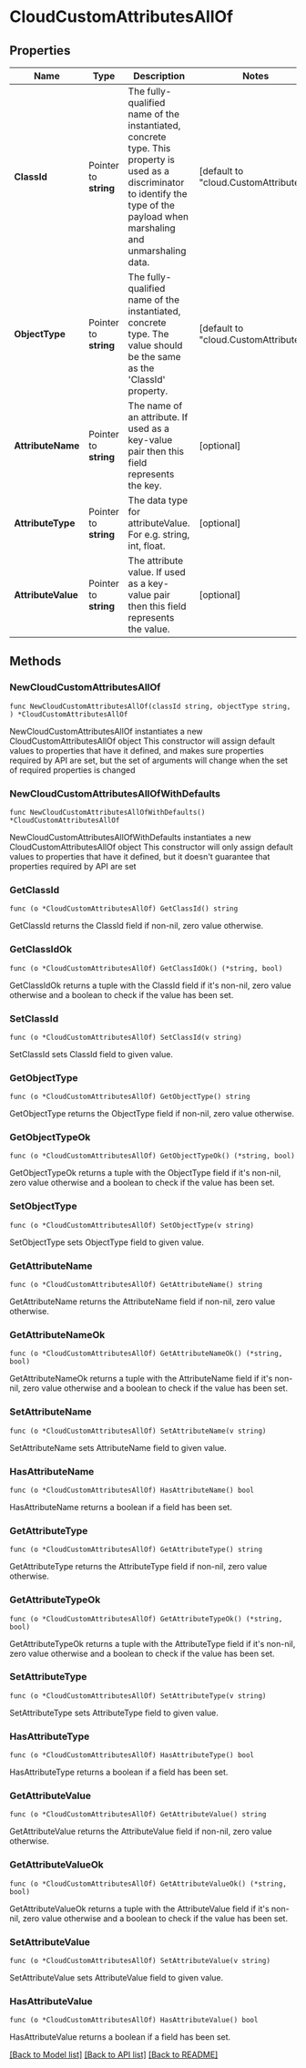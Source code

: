 # CloudCustomAttributesAllOf

## Properties

Name | Type | Description | Notes
------------ | ------------- | ------------- | -------------
**ClassId** | Pointer to **string** | The fully-qualified name of the instantiated, concrete type. This property is used as a discriminator to identify the type of the payload when marshaling and unmarshaling data. | [default to "cloud.CustomAttributes"]
**ObjectType** | Pointer to **string** | The fully-qualified name of the instantiated, concrete type. The value should be the same as the &#39;ClassId&#39; property. | [default to "cloud.CustomAttributes"]
**AttributeName** | Pointer to **string** | The name of an attribute. If used as a key-value pair then this field represents the key. | [optional] 
**AttributeType** | Pointer to **string** | The data type for attributeValue. For e.g. string, int, float. | [optional] 
**AttributeValue** | Pointer to **string** | The attribute value. If used as a key-value pair then this field represents the value. | [optional] 

## Methods

### NewCloudCustomAttributesAllOf

`func NewCloudCustomAttributesAllOf(classId string, objectType string, ) *CloudCustomAttributesAllOf`

NewCloudCustomAttributesAllOf instantiates a new CloudCustomAttributesAllOf object
This constructor will assign default values to properties that have it defined,
and makes sure properties required by API are set, but the set of arguments
will change when the set of required properties is changed

### NewCloudCustomAttributesAllOfWithDefaults

`func NewCloudCustomAttributesAllOfWithDefaults() *CloudCustomAttributesAllOf`

NewCloudCustomAttributesAllOfWithDefaults instantiates a new CloudCustomAttributesAllOf object
This constructor will only assign default values to properties that have it defined,
but it doesn't guarantee that properties required by API are set

### GetClassId

`func (o *CloudCustomAttributesAllOf) GetClassId() string`

GetClassId returns the ClassId field if non-nil, zero value otherwise.

### GetClassIdOk

`func (o *CloudCustomAttributesAllOf) GetClassIdOk() (*string, bool)`

GetClassIdOk returns a tuple with the ClassId field if it's non-nil, zero value otherwise
and a boolean to check if the value has been set.

### SetClassId

`func (o *CloudCustomAttributesAllOf) SetClassId(v string)`

SetClassId sets ClassId field to given value.


### GetObjectType

`func (o *CloudCustomAttributesAllOf) GetObjectType() string`

GetObjectType returns the ObjectType field if non-nil, zero value otherwise.

### GetObjectTypeOk

`func (o *CloudCustomAttributesAllOf) GetObjectTypeOk() (*string, bool)`

GetObjectTypeOk returns a tuple with the ObjectType field if it's non-nil, zero value otherwise
and a boolean to check if the value has been set.

### SetObjectType

`func (o *CloudCustomAttributesAllOf) SetObjectType(v string)`

SetObjectType sets ObjectType field to given value.


### GetAttributeName

`func (o *CloudCustomAttributesAllOf) GetAttributeName() string`

GetAttributeName returns the AttributeName field if non-nil, zero value otherwise.

### GetAttributeNameOk

`func (o *CloudCustomAttributesAllOf) GetAttributeNameOk() (*string, bool)`

GetAttributeNameOk returns a tuple with the AttributeName field if it's non-nil, zero value otherwise
and a boolean to check if the value has been set.

### SetAttributeName

`func (o *CloudCustomAttributesAllOf) SetAttributeName(v string)`

SetAttributeName sets AttributeName field to given value.

### HasAttributeName

`func (o *CloudCustomAttributesAllOf) HasAttributeName() bool`

HasAttributeName returns a boolean if a field has been set.

### GetAttributeType

`func (o *CloudCustomAttributesAllOf) GetAttributeType() string`

GetAttributeType returns the AttributeType field if non-nil, zero value otherwise.

### GetAttributeTypeOk

`func (o *CloudCustomAttributesAllOf) GetAttributeTypeOk() (*string, bool)`

GetAttributeTypeOk returns a tuple with the AttributeType field if it's non-nil, zero value otherwise
and a boolean to check if the value has been set.

### SetAttributeType

`func (o *CloudCustomAttributesAllOf) SetAttributeType(v string)`

SetAttributeType sets AttributeType field to given value.

### HasAttributeType

`func (o *CloudCustomAttributesAllOf) HasAttributeType() bool`

HasAttributeType returns a boolean if a field has been set.

### GetAttributeValue

`func (o *CloudCustomAttributesAllOf) GetAttributeValue() string`

GetAttributeValue returns the AttributeValue field if non-nil, zero value otherwise.

### GetAttributeValueOk

`func (o *CloudCustomAttributesAllOf) GetAttributeValueOk() (*string, bool)`

GetAttributeValueOk returns a tuple with the AttributeValue field if it's non-nil, zero value otherwise
and a boolean to check if the value has been set.

### SetAttributeValue

`func (o *CloudCustomAttributesAllOf) SetAttributeValue(v string)`

SetAttributeValue sets AttributeValue field to given value.

### HasAttributeValue

`func (o *CloudCustomAttributesAllOf) HasAttributeValue() bool`

HasAttributeValue returns a boolean if a field has been set.


[[Back to Model list]](../README.md#documentation-for-models) [[Back to API list]](../README.md#documentation-for-api-endpoints) [[Back to README]](../README.md)


